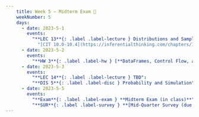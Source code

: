 ```yaml
---
    title: Week 5 – Midterm Exam 🧪
    weekNumber: 5
    days:
      - date: 2023-5-1
        events:
          "**LEC 13**{: .label .label-lecture } Distributions and Sampling":
            "[CIT 10.0-10.4](https://inferentialthinking.com/chapters/10/Sampling_and_Empirical_Distributions.html)"
      - date: 2023-5-2
        events:
          "**HW 3**{: .label .label-hw } [**DataFrames, Control Flow, and Probability**](http://datahub.ucsd.edu/user-redirect/git-sync?repo=https://github.com/dsc-courses/dsc10-2023-sp&subPath=homeworks/hw03/hw03.ipynb)":
      - date: 2023-5-3
        events:
          "**LEC 14**{: .label .label-lecture } TBD":
          "**DIS 5**{: .label .label-disc } Probability and Simulation":
      - date: 2023-5-5
        events:
          "**Exam**{: .label .label-exam } **Midterm Exam (in class)**":
          "**SUR**{: .label .label-survey } **[Mid-Quarter Survey (due 12PM!)](https://docs.google.com/forms/d/e/1FAIpQLSctWbIQTzYYGmTAx8pg-nWE1nGUFLyU0D4hHZ9-0rccG39imQ/viewform)**":
---
```

